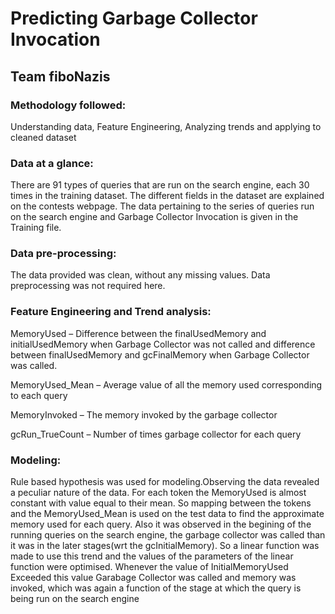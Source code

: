 # Predicting Garbage Collector Invocation 

## Team fiboNazis


### Methodology followed:
Understanding data, Feature Engineering, Analyzing trends and applying to cleaned dataset


### Data at a glance:
There are 91 types of queries that are run on the search engine, each 30 times in the training dataset. The different fields in the dataset are explained on the contests webpage. The data pertaining to the series of queries run on the search engine and Garbage Collector Invocation is given in the Training file.


### Data pre-processing:
The data provided was clean, without any missing values. Data preprocessing was not required here.


### Feature Engineering and Trend analysis:

MemoryUsed – Difference between the finalUsedMemory and initialUsedMemory when Garbage Collector was not called and difference between finalUsedMemory and gcFinalMemory when Garbage Collector was called.

MemoryUsed_Mean – Average value of all the memory used corresponding to each query

MemoryInvoked – The memory invoked by the garbage collector

gcRun_TrueCount – Number of times garbage collector for each query

### Modeling:
Rule based hypothesis was used for modeling.Observing the data revealed a peculiar nature of the data. For each token the MemoryUsed is almost constant with value equal to their mean. So mapping between the tokens and the MemoryUsed_Mean is used on the test data to find the approximate memory used for each query. Also it was observed in the begining of the running queries on the search engine, the garbage collector was called than it was in the later stages(wrt the gcInitialMemory). So a linear function was made to use this trend and the values of the parameters of the linear function were optimised. Whenever the value of InitialMemoryUsed Exceeded this value Garabage Collector was called and memory was invoked, which was again a function of the stage at which the query is being run on the search engine
